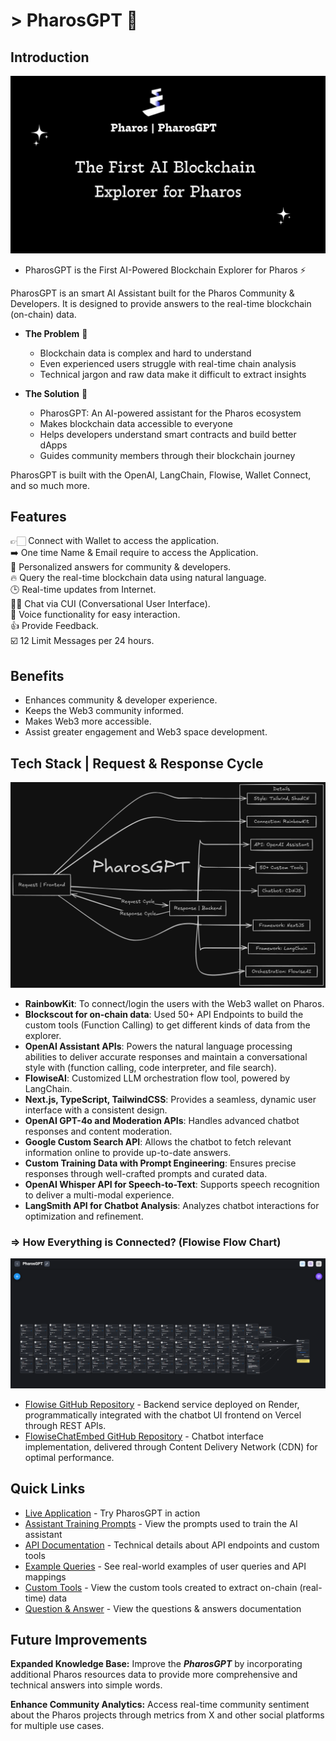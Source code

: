 # > PharosGPT 🤖

## Introduction

![PharosGPT-Social-Post](./public/pharos-banner.jpg)

- PharosGPT is the First AI-Powered Blockchain Explorer for Pharos ⚡

PharosGPT is an smart AI Assistant built for the Pharos Community & Developers. It is designed to provide answers to the real-time blockchain (on-chain) data.

- **The Problem** 🤔
  - Blockchain data is complex and hard to understand
  - Even experienced users struggle with real-time chain analysis
  - Technical jargon and raw data make it difficult to extract insights

- **The Solution** 🚀
  - PharosGPT: An AI-powered assistant for the Pharos ecosystem
  - Makes blockchain data accessible to everyone
  - Helps developers understand smart contracts and build better dApps
  - Guides community members through their blockchain journey

PharosGPT is built with the OpenAI, LangChain, Flowise, Wallet Connect, and so much more.

## Features

👉🏻 Connect with Wallet to access the application. <br>
➡️ One time Name & Email require to access the Application. <br>
🎯 Personalized answers for community & developers. <br>
🔥 Query the real-time blockchain data using natural language. <br>
🕒 Real-time updates from Internet. <br>
👨‍💻 Chat via CUI (Conversational User Interface). <br>
🎤 Voice functionality for easy interaction. <br>
👍 Provide Feedback. <br>
☑️ 12 Limit Messages per 24 hours. <br>

## Benefits

- Enhances community & developer experience. <br>
- Keeps the Web3 community informed. <br>
- Makes Web3 more accessible. <br>
- Assist greater engagement and Web3 space development. <br>

## Tech Stack | Request & Response Cycle

![PharosGPT Tech Stack](./public/pharos-draw.png)

- **RainbowKit**: To connect/login the users with the Web3 wallet on Pharos.
- **Blockscout for on-chain data**: Used 50+ API Endpoints to build the custom tools (Function Calling) to get different kinds of data from the explorer.
- **OpenAI Assistant APIs**: Powers the natural language processing abilities to deliver accurate responses and maintain a conversational style with (function calling, code interpreter, and file search).
- **FlowiseAI**: Customized LLM orchestration flow tool, powered by LangChain.
- **Next.js, TypeScript, TailwindCSS**: Provides a seamless, dynamic user interface with a consistent design.
- **OpenAI GPT-4o and Moderation APIs**: Handles advanced chatbot responses and content moderation.
- **Google Custom Search API**: Allows the chatbot to fetch relevant information online to provide up-to-date answers.
- **Custom Training Data with Prompt Engineering**: Ensures precise responses through well-crafted prompts and curated data.
- **OpenAI Whisper API for Speech-to-Text**: Supports speech recognition to deliver a multi-modal experience.
- **LangSmith API for Chatbot Analysis**: Analyzes chatbot interactions for optimization and refinement.

### **=> How Everything is Connected? (Flowise Flow Chart)**

![FlowiseAI Flow Chart](./public/pharosgpt-flow.png)

- [Flowise GitHub Repository](https://github.com/flowiseai/flowise) - Backend service deployed on Render, programmatically integrated with the chatbot UI frontend on Vercel through REST APIs.
- [FlowiseChatEmbed GitHub Repository](https://github.com/flowiseai/FlowiseChatEmbed) - Chatbot interface implementation, delivered through Content Delivery Network (CDN) for optimal performance.

## Quick Links

- [Live Application](https://pharosgpt.vercel.app/) - Try PharosGPT in action
- [Assistant Training Prompts](./docs/prompt_engineering.md) - View the prompts used to train the AI assistant
- [API Documentation](./docs/api_endpoints_overview.md) - Technical details about API endpoints and custom tools
- [Example Queries](./docs/advance_user_queries.md) - See real-world examples of user queries and API mappings
- [Custom Tools](./docs/custom_tools.md) - View the custom tools created to extract on-chain (real-time) data
- [Question & Answer](./docs/question_answer.md) - View the questions & answers documentation

## Future Improvements

**Expanded Knowledge Base:** Improve the ***PharosGPT*** by incorporating additional Pharos resources data to provide more comprehensive and technical answers into simple words.<br>

**Enhance Community Analytics:** Access real-time community sentiment about the Pharos projects through metrics from X and other social platforms for multiple use cases.<br>
